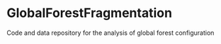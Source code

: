 # GlobalForestFragmentation
Code and data repository for the analysis of global forest configuration
